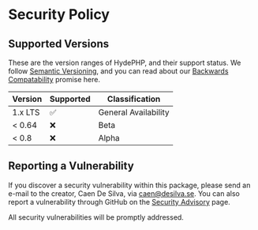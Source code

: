# Security Policy

## Supported Versions

These are the version ranges of HydePHP, and their support status. We follow [Semantic Versioning](https://semver.org), and you can read about our [Backwards Compatability](https://github.com/hydephp/policies/blob/master/backwards-compatability.md) promise here.

| Version | Supported          | Classification       |
|---------|--------------------|----------------------|
| 1.x LTS | :white_check_mark: | General Availability |
| < 0.64  | :x:                | Beta                 |
| < 0.8   | :x:                | Alpha                |


## Reporting a Vulnerability

If you discover a security vulnerability within this package, please send an e-mail to the creator, Caen De Silva, via caen@desilva.se.
You can also report a vulnerability through GitHub on the [Security Advisory](https://github.com/hydephp/develop/security/advisories) page.

All security vulnerabilities will be promptly addressed.
